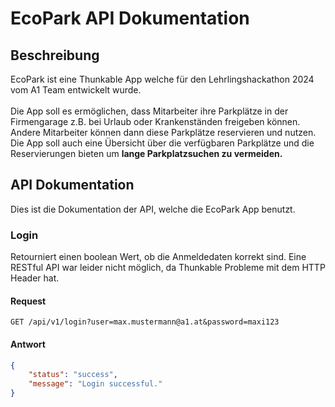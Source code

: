 
# EcoPark API Dokumentation

## Beschreibung
EcoPark ist eine Thunkable App welche für den Lehrlingshackathon 2024 vom A1 Team entwickelt wurde.<br><br>
Die App soll es ermöglichen, dass Mitarbeiter ihre Parkplätze in der Firmengarage z.B. bei Urlaub oder Krankenständen freigeben können. Andere Mitarbeiter können dann diese Parkplätze reservieren und nutzen. Die App soll auch eine Übersicht über die verfügbaren Parkplätze und die Reservierungen bieten um <b>lange Parkplatzsuchen zu vermeiden.</b>

## API Dokumentation
Dies ist die Dokumentation der API, welche die EcoPark App benutzt.

### Login
Retourniert einen boolean Wert, ob die Anmeldedaten korrekt sind. Eine RESTful API war leider nicht möglich, da Thunkable Probleme mit dem HTTP Header hat.
#### Request
```http
GET /api/v1/login?user=max.mustermann@a1.at&password=maxi123
```
#### Antwort
```json
{
    "status": "success",
    "message": "Login successful."
}
```


